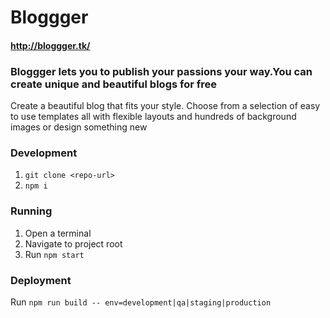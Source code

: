 # Bloggger 
#### http://bloggger.tk/

### Bloggger lets you to publish your passions your way.You can create  unique and beautiful blogs for free
Create a beautiful blog that fits your style. Choose from a selection of easy to use templates all with flexible layouts and hundreds of background images or design something new

### Development
1. `git clone <repo-url>`
2. `npm i`

### Running
1. Open a terminal
2. Navigate to project root
3. Run `npm start`

### Deployment
Run `npm run build -- env=development|qa|staging|production`

